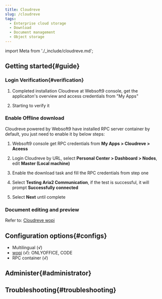 ```yaml
---
title: Cloudreve
slug: /cloudreve
tags:
  - Enterprise cloud storage 
  - Download 
  - Document management 
  - Object storage  
---
```


import Meta from './_include/cloudreve.md';

<Meta name="meta" />

## Getting started{#guide}

### Login Verification{#verification}

1. Completed installation Cloudreve at Websoft9 console, get the applicaiton's overview and access credentials from "My Apps"  

2. Starting to verify it

### Enable Offline download 

Cloudreve powered by Websoft9 have installed RPC server container by default, you just need to enable it by below steps:  

1. Websoft9 console get RPC credentials from **My Apps > Cloudreve > Aceess**

2. Login Cloudreve by URL, select **Personal Center > Dashboard > Nodes**, edit **Master (Local machine)**
  
3. Enable the download task and fill the RPC credentials from step one

4. Select **Testing Aria2 Communication**, if the test is successful, it will prompt **Successfully connected**

5. Select **Next** until complete

### Document editing and preview 

Refer to: [Cloudreve wopi](https://docs.cloudreve.org/use/wopi)

## Configuration options{#configs}

- Multilingual (√)
- [wopi](https://docs.cloudreve.org/use/wopi) (√): ONLYOFFICE, CODE
- RPC container (√)

## Administer{#administrator}

## Troubleshooting{#troubleshooting}